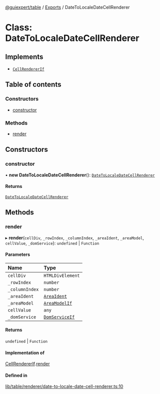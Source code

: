 [@guiexpert/table](../README.md) / [Exports](../modules.md) / DateToLocaleDateCellRenderer

# Class: DateToLocaleDateCellRenderer

## Implements

- [`CellRendererIf`](../interfaces/CellRendererIf.md)

## Table of contents

### Constructors

- [constructor](DateToLocaleDateCellRenderer.md#constructor)

### Methods

- [render](DateToLocaleDateCellRenderer.md#render)

## Constructors

### constructor

• **new DateToLocaleDateCellRenderer**(): [`DateToLocaleDateCellRenderer`](DateToLocaleDateCellRenderer.md)

#### Returns

[`DateToLocaleDateCellRenderer`](DateToLocaleDateCellRenderer.md)

## Methods

### render

▸ **render**(`cellDiv`, `_rowIndex`, `_columnIndex`, `_areaIdent`, `_areaModel`, `cellValue`, `_domService`): `undefined` \| `Function`

#### Parameters

| Name | Type |
| :------ | :------ |
| `cellDiv` | `HTMLDivElement` |
| `_rowIndex` | `number` |
| `_columnIndex` | `number` |
| `_areaIdent` | [`AreaIdent`](../modules.md#areaident) |
| `_areaModel` | [`AreaModelIf`](../interfaces/AreaModelIf.md) |
| `cellValue` | `any` |
| `_domService` | [`DomServiceIf`](../interfaces/DomServiceIf.md) |

#### Returns

`undefined` \| `Function`

#### Implementation of

[CellRendererIf](../interfaces/CellRendererIf.md).[render](../interfaces/CellRendererIf.md#render)

#### Defined in

[lib/table/renderer/date-to-locale-date-cell-renderer.ts:10](https://github.com/guiexperttable/ge-table/blob/a7cb25d/libs/table/src/lib/table/renderer/date-to-locale-date-cell-renderer.ts#L10)
